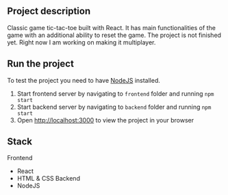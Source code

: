 ## Project description


Classic game tic-tac-toe built with React. It has main functionalities of the game with an additional ability to reset the game. The project is not finished yet. Right now I am working on making it multiplayer.

## Run the project
To test the project you need to have [NodeJS](https://nodejs.org/en/) installed.
1. Start frontend server by navigating to `frontend` folder and running `npm start`
2. Start backend server by navigating to `backend` folder and running `npm start`
3. Open [http://localhost:3000](http://localhost:3000) to view the project in your browser

## Stack
Frontend
- React
- HTML & CSS
Backend
- NodeJS
